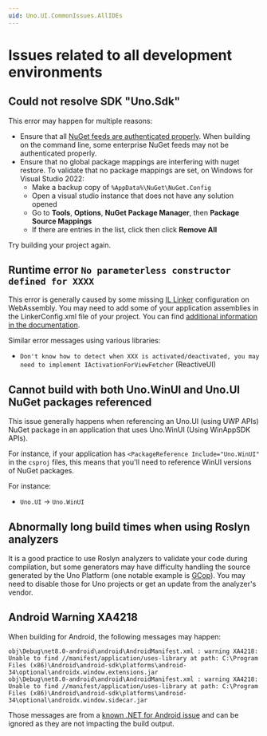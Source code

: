 ```yaml
---
uid: Uno.UI.CommonIssues.AllIDEs
---
```


# Issues related to all development environments

## Could not resolve SDK "Uno.Sdk"

This error may happen for multiple reasons:

- Ensure that all [NuGet feeds are authenticated properly](https://learn.microsoft.com/nuget/consume-packages/consuming-packages-authenticated-feeds). When building on the command line, some enterprise NuGet feeds may not be authenticated properly.
- Ensure that no global package mappings are interfering with nuget restore. To validate that no package mappings are set, on Windows for Visual Studio 2022:
  - Make a backup copy of `%AppData%\NuGet\NuGet.Config`
  - Open a visual studio instance that does not have any solution opened
  - Go to **Tools**, **Options**, **NuGet Package Manager**, then **Package Source Mappings**
  - If there are entries in the list, click then click **Remove All**

Try building your project again.

## Runtime error `No parameterless constructor defined for XXXX`

This error is generally caused by some missing [IL Linker](https://github.com/mono/linker/tree/master/docs) configuration on WebAssembly. You may need to add some of your application assemblies in the LinkerConfig.xml file of your project. You can find [additional information in the documentation](features/using-il-linker-webassembly.md).

Similar error messages using various libraries:

- `Don't know how to detect when XXX is activated/deactivated, you may need to implement IActivationForViewFetcher` (ReactiveUI)

## Cannot build with both Uno.WinUI and Uno.UI NuGet packages referenced

This issue generally happens when referencing an Uno.UI (using UWP APIs) NuGet package in an application that uses Uno.WinUI (Using WinAppSDK APIs).

For instance, if your application has `<PackageReference Include="Uno.WinUI"` in the `csproj` files, this means that you'll need to reference WinUI versions of NuGet packages.

For instance:

- `Uno.UI` -> `Uno.WinUI`

## Abnormally long build times when using Roslyn analyzers

It is a good practice to use Roslyn analyzers to validate your code during compilation, but some generators may have difficulty handling the source generated by the Uno Platform (one notable example is [GCop](https://github.com/Geeksltd/GCop)). You may need to disable those for Uno projects or get an update from the analyzer's vendor.

## Android Warning XA4218

When building for Android, the following messages may happen:

```text
obj\Debug\net8.0-android\android\AndroidManifest.xml : warning XA4218: Unable to find //manifest/application/uses-library at path: C:\Program Files (x86)\Android\android-sdk\platforms\android-34\optional\androidx.window.extensions.jar
obj\Debug\net8.0-android\android\AndroidManifest.xml : warning XA4218: Unable to find //manifest/application/uses-library at path: C:\Program Files (x86)\Android\android-sdk\platforms\android-34\optional\androidx.window.sidecar.jar
```

Those messages are from a [known .NET for Android issue](https://github.com/xamarin/xamarin-android/issues/6809) and can be ignored as they are not impacting the build output.

